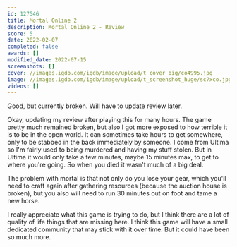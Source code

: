 ```yaml
---
id: 127546
title: Mortal Online 2
description: Mortal Online 2 - Review
score: 5
date: 2022-02-07
completed: false
awards: []
modified_date: 2022-07-15
screenshots: []
cover: //images.igdb.com/igdb/image/upload/t_cover_big/co4995.jpg
image: //images.igdb.com/igdb/image/upload/t_screenshot_huge/sc7xco.jpg
videos: []
---
```

Good, but currently broken. Will have to update review later.

Okay, updating my review after playing this for many hours. The game pretty much remained broken, but also I got more exposed to how terrible it is to be in the open world. It can sometimes take hours to get somewhere, only to be stabbed in the back immediately by someone. I come from Ultima so I'm fairly used to being murdered and having my stuff stolen. But in Ultima it would only take a few minutes, maybe 15 minutes max, to get to where you're going. So when you died it wasn't much of a big deal.

The problem with mortal is that not only do you lose your gear, which you'll need to craft again after gathering resources (because the auction house is broken), but you also will need to run 30 minutes out on foot and tame a new horse. 

I really appreciate what this game is trying to do, but I think there are a lot of quality of life things that are missing here. I think this game will have a small dedicated community that may stick with it over time. But it could have been so much more.